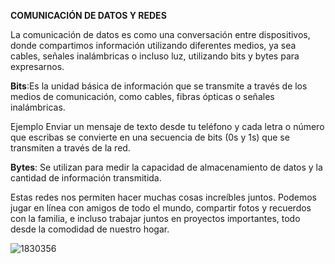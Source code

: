 **COMUNICACIÓN DE DATOS Y REDES**

La comunicación de datos es como una conversación entre dispositivos, donde compartimos información utilizando diferentes medios, ya sea cables, señales inalámbricas o incluso luz, utilizando bits y bytes para expresarnos.

**Bits**:Es la unidad básica de información que se transmite a través de los medios de comunicación, como cables, fibras ópticas o señales inalámbricas.

Ejemplo
Enviar un mensaje de texto desde tu teléfono  y cada letra o número que escribas se convierte en una secuencia de bits (0s y 1s) que se transmiten a través de la red.

**Bytes**: Se utilizan para medir la capacidad de almacenamiento de datos y la cantidad de información transmitida. 

Estas redes nos permiten hacer muchas cosas increíbles juntos. Podemos jugar en línea con amigos de todo el mundo, compartir fotos y recuerdos con la familia, e incluso trabajar juntos en proyectos importantes, todo desde la comodidad de nuestro hogar.


![1830356](https://github.com/noemiAC/CDR/assets/168385917/2b802d78-6ad8-4d7e-b9c9-56287c65a7ad)


